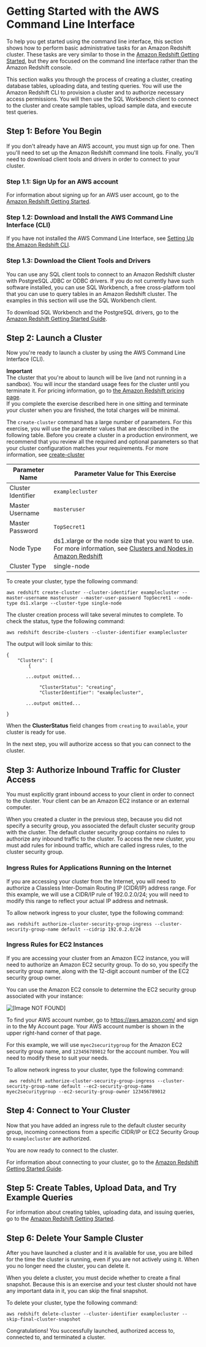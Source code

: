 # Getting Started with the AWS Command Line Interface<a name="getting-started-cli"></a>

To help you get started using the command line interface, this section shows how to perform basic administrative tasks for an Amazon Redshift cluster\. These tasks are very similar to those in the [Amazon Redshift Getting Started](http://docs.aws.amazon.com/redshift/latest/gsg/), but they are focused on the command line interface rather than the Amazon Redshift console\.

This section walks you through the process of creating a cluster, creating database tables, uploading data, and testing queries\. You will use the Amazon Redshift CLI to provision a cluster and to authorize necessary access permissions\. You will then use the SQL Workbench client to connect to the cluster and create sample tables, upload sample data, and execute test queries\.

## Step 1: Before You Begin<a name="getting-started-cli.before-you-begin"></a>

If you don't already have an AWS account, you must sign up for one\. Then you'll need to set up the Amazon Redshift command line tools\. Finally, you'll need to download client tools and drivers in order to connect to your cluster\.

### Step 1\.1: Sign Up for an AWS account<a name="getting-started-cli.before-you-begin.sign-up"></a>

For information about signing up for an AWS user account, go to the [Amazon Redshift Getting Started](http://docs.aws.amazon.com/redshift/latest/gsg/)\.

### Step 1\.2: Download and Install the AWS Command Line Interface \(CLI\)<a name="getting-started-cli.download-aws-cli"></a>

If you have not installed the AWS Command Line Interface, see [Setting Up the Amazon Redshift CLI](setting-up-rs-cli.md)\.

### Step 1\.3: Download the Client Tools and Drivers<a name="getting-started-cli.download-client-tools"></a>

You can use any SQL client tools to connect to an Amazon Redshift cluster with PostgreSQL JDBC or ODBC drivers\. If you do not currently have such software installed, you can use SQL Workbench, a free cross\-platform tool that you can use to query tables in an Amazon Redshift cluster\. The examples in this section will use the SQL Workbench client\.

To download SQL Workbench and the PostgreSQL drivers, go to the [Amazon Redshift Getting Started Guide](http://docs.aws.amazon.com/redshift/latest/gsg/before-you-begin.html)\.

## Step 2: Launch a Cluster<a name="getting-started-launch-cluster-cli"></a>

Now you're ready to launch a cluster by using the AWS Command Line Interface \(CLI\)\.

**Important**  
The cluster that you're about to launch will be live \(and not running in a sandbox\)\. You will incur the standard usage fees for the cluster until you terminate it\. For pricing information, go to [the Amazon Redshift pricing page](https://aws.amazon.com/redshift/pricing/)\.  
If you complete the exercise described here in one sitting and terminate your cluster when you are finished, the total charges will be minimal\. 

The `create-cluster` command has a large number of parameters\. For this exercise, you will use the parameter values that are described in the following table\. Before you create a cluster in a production environment, we recommend that you review all the required and optional parameters so that your cluster configuration matches your requirements\. For more information, see [create\-cluster](http://docs.aws.amazon.com/cli/latest/reference/redshift/create-cluster.html)


| Parameter Name | Parameter Value for This Exercise | 
| --- | --- | 
|  Cluster Identifier |  `examplecluster`  | 
|  Master Username |  `masteruser`  | 
|  Master Password |  `TopSecret1`  | 
| Node Type  | ds1\.xlarge or the node size that you want to use\. For more information, see [Clusters and Nodes in Amazon Redshift](working-with-clusters.md#rs-about-clusters-and-nodes) | 
| Cluster Type | single\-node | 

To create your cluster, type the following command:

```
aws redshift create-cluster --cluster-identifier examplecluster --master-username masteruser --master-user-password TopSecret1 --node-type ds1.xlarge --cluster-type single-node
```

The cluster creation process will take several minutes to complete\. To check the status, type the following command:

```
aws redshift describe-clusters --cluster-identifier examplecluster
```

The output will look similar to this:

```
{
    "Clusters": [
        {

       ...output omitted...

            "ClusterStatus": "creating", 
            "ClusterIdentifier": "examplecluster",

       ...output omitted...

}
```

When the **ClusterStatus** field changes from `creating` to `available`, your cluster is ready for use\.

In the next step, you will authorize access so that you can connect to the cluster\. 

## Step 3: Authorize Inbound Traffic for Cluster Access<a name="getting-started-authorize-access-cli"></a>

You must explicitly grant inbound access to your client in order to connect to the cluster\. Your client can be an Amazon EC2 instance or an external computer\.

When you created a cluster in the previous step, because you did not specify a security group, you associated the default cluster security group with the cluster\. The default cluster security group contains no rules to authorize any inbound traffic to the cluster\. To access the new cluster, you must add rules for inbound traffic, which are called ingress rules, to the cluster security group\.

### Ingress Rules for Applications Running on the Internet<a name="getting-started-authorize-access-cli.cidr"></a>

If you are accessing your cluster from the Internet, you will need to authorize a Classless Inter\-Domain Routing IP \(CIDR/IP\) address range\. For this example, we will use a CIDR/IP rule of 192\.0\.2\.0/24; you will need to modify this range to reflect your actual IP address and netmask\.

To allow network ingress to your cluster, type the following command:

```
aws redshift authorize-cluster-security-group-ingress --cluster-security-group-name default --cidrip 192.0.2.0/24
```

### Ingress Rules for EC2 Instances<a name="getting-started-authorize-access-cli.ec2"></a>

If you are accessing your cluster from an Amazon EC2 instance, you will need to authorize an Amazon EC2 security group\. To do so, you specify the security group name, along with the 12\-digit account number of the EC2 security group owner\.

You can use the Amazon EC2 console to determine the EC2 security group associated with your instance:

![\[Image NOT FOUND\]](http://docs.aws.amazon.com/redshift/latest/mgmt/images/cmdws-gsg-console-launch-cluster-wizard-150.png)

To find your AWS account number, go to [https://aws\.amazon\.com/](https://aws.amazon.com/) and sign in to the My Account page\. Your AWS account number is shown in the upper right\-hand corner of that page\.

For this example, we will use `myec2securitygroup` for the Amazon EC2 security group name, and `123456789012` for the account number\. You will need to modify these to suit your needs\.

To allow network ingress to your cluster, type the following command:

```
 aws redshift authorize-cluster-security-group-ingress --cluster-security-group-name default --ec2-security-group-name myec2securitygroup --ec2-security-group-owner 123456789012
```

## Step 4: Connect to Your Cluster<a name="getting-started-connect-to-the-cluster-cli"></a>

Now that you have added an ingress rule to the default cluster security group, incoming connections from a specific CIDR/IP or EC2 Security Group to `examplecluster` are authorized\.

You are now ready to connect to the cluster\.

For information about connecting to your cluster, go to the [Amazon Redshift Getting Started Guide](http://docs.aws.amazon.com/redshift/latest/gsg/getting-started.html)\.

## Step 5: Create Tables, Upload Data, and Try Example Queries<a name="getting-started-create-sample-db-cli"></a>

For information about creating tables, uploading data, and issuing queries, go to the [Amazon Redshift Getting Started](http://docs.aws.amazon.com/redshift/latest/gsg/)\.

## Step 6: Delete Your Sample Cluster<a name="getting-started-terminate-cluster-cli"></a>

After you have launched a cluster and it is available for use, you are billed for the time the cluster is running, even if you are not actively using it\. When you no longer need the cluster, you can delete it\.

When you delete a cluster, you must decide whether to create a final snapshot\. Because this is an exercise and your test cluster should not have any important data in it, you can skip the final snapshot\.

To delete your cluster, type the following command:

```
aws redshift delete-cluster --cluster-identifier examplecluster --skip-final-cluster-snapshot
```

Congratulations\! You successfully launched, authorized access to, connected to, and terminated a cluster\.